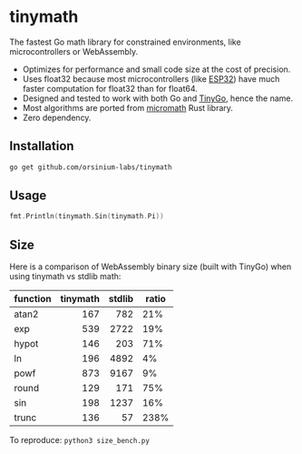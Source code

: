 # tinymath

The fastest Go math library for constrained environments, like microcontrollers or WebAssembly.

* Optimizes for performance and small code size at the cost of precision.
* Uses float32 because most microcontrollers (like [ESP32](https://en.wikipedia.org/wiki/ESP32)) have much faster computation for float32 than for float64.
* Designed and tested to work with both Go and [TinyGo](https://tinygo.org/), hence the name.
* Most algorithms are ported from [micromath](https://github.com/tarcieri/micromath) Rust library.
* Zero dependency.

## Installation

```bash
go get github.com/orsinium-labs/tinymath
```

## Usage

```go
fmt.Println(tinymath.Sin(tinymath.Pi))
```

## Size

Here is a comparison of WebAssembly binary size (built with TinyGo) when using tinymath vs stdlib math:

| function     | tinymath | stdlib | ratio |
| ------------ | --------:| ------:| ----- |
| atan2        |      167 |    782 |   21% |
| exp          |      539 |   2722 |   19% |
| hypot        |      146 |    203 |   71% |
| ln           |      196 |   4892 |    4% |
| powf         |      873 |   9167 |    9% |
| round        |      129 |    171 |   75% |
| sin          |      198 |   1237 |   16% |
| trunc        |      136 |     57 |  238% |

To reproduce: `python3 size_bench.py`
